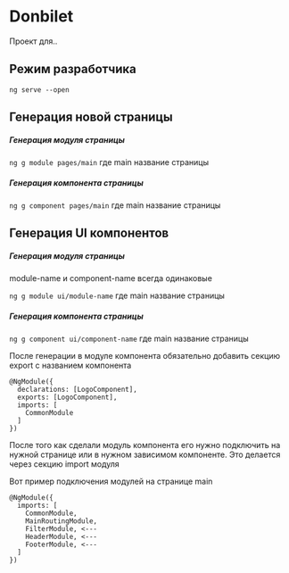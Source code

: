 # Donbilet

Проект для..

## Режим разработчика

`ng serve --open`

## Генерация новой страницы

##### Генерация модуля страницы
`ng g module pages/main`
где main название страницы

##### Генерация компонента страницы
`ng g component pages/main` 
где main название страницы


## Генерация UI компонентов

##### Генерация модуля страницы

module-name и component-name всегда одинаковые 

`ng g module ui/module-name`
где main название страницы

##### Генерация компонента страницы
`ng g component ui/component-name` 
где main название страницы

После генерации в модуле компонента обязательно добавить секцию export с названием компонента

```
@NgModule({
  declarations: [LogoComponent],
  exports: [LogoComponent],
  imports: [
    CommonModule
  ]
})
```

После того как сделали модуль компонента его нужно подключить на нужной странице или в нужном зависимом компоненте. Это делается через секцию import модуля

Вот пример подключения модулей на странице main
```
@NgModule({
  imports: [
    CommonModule,
    MainRoutingModule,
    FilterModule, <---
    HeaderModule, <---
    FooterModule, <---
  ]
})
```
